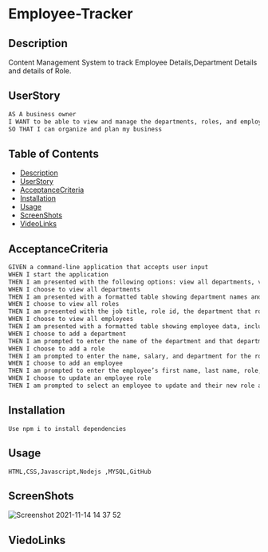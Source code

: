 # Employee-Tracker

## Description

Content Management System to track Employee Details,Department Details and details of Role.

## UserStory

```md
AS A business owner
I WANT to be able to view and manage the departments, roles, and employees in my company
SO THAT I can organize and plan my business
```

## Table of Contents

-   [Description](#Description)
-   [UserStory](#UserStory)
-   [AcceptanceCriteria](#AcceptanceCriteria)
-   [Installation](#Installation)
-   [Usage](#Usage)
-   [ScreenShots](#ScreenShots)
-   [VideoLinks](#VideoLinks)

## AcceptanceCriteria

```md
GIVEN a command-line application that accepts user input
WHEN I start the application
THEN I am presented with the following options: view all departments, view all roles, view all employees, add a department, add a role, add an employee, and update an employee role
WHEN I choose to view all departments
THEN I am presented with a formatted table showing department names and department ids
WHEN I choose to view all roles
THEN I am presented with the job title, role id, the department that role belongs to, and the salary for that role
WHEN I choose to view all employees
THEN I am presented with a formatted table showing employee data, including employee ids, first names, last names, job titles, departments, salaries, and managers that the employees report to
WHEN I choose to add a department
THEN I am prompted to enter the name of the department and that department is added to the database
WHEN I choose to add a role
THEN I am prompted to enter the name, salary, and department for the role and that role is added to the database
WHEN I choose to add an employee
THEN I am prompted to enter the employee’s first name, last name, role, and manager, and that employee is added to the database
WHEN I choose to update an employee role
THEN I am prompted to select an employee to update and their new role and this information is updated in the database
```

## Installation

```
Use npm i to install dependencies
```

## Usage

```
HTML,CSS,Javascript,Nodejs ,MYSQL,GitHub
```

## ScreenShots
![Screenshot 2021-11-14 14 37 52](https://user-images.githubusercontent.com/86656634/141666449-7ff7113d-3fde-4132-b009-b4999be078b9.png)

## ViedoLinks
